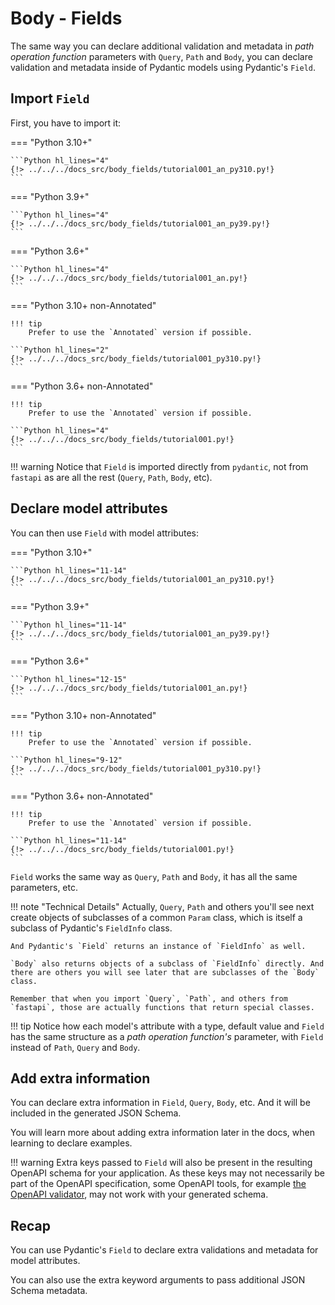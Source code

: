 # Body - Fields

The same way you can declare additional validation and metadata in *path operation function* parameters with `Query`, `Path` and `Body`, you can declare validation and metadata inside of Pydantic models using Pydantic's `Field`.

## Import `Field`

First, you have to import it:

=== "Python 3.10+"

    ```Python hl_lines="4"
    {!> ../../../docs_src/body_fields/tutorial001_an_py310.py!}
    ```

=== "Python 3.9+"

    ```Python hl_lines="4"
    {!> ../../../docs_src/body_fields/tutorial001_an_py39.py!}
    ```

=== "Python 3.6+"

    ```Python hl_lines="4"
    {!> ../../../docs_src/body_fields/tutorial001_an.py!}
    ```

=== "Python 3.10+ non-Annotated"

    !!! tip
        Prefer to use the `Annotated` version if possible.

    ```Python hl_lines="2"
    {!> ../../../docs_src/body_fields/tutorial001_py310.py!}
    ```

=== "Python 3.6+ non-Annotated"

    !!! tip
        Prefer to use the `Annotated` version if possible.

    ```Python hl_lines="4"
    {!> ../../../docs_src/body_fields/tutorial001.py!}
    ```

!!! warning
    Notice that `Field` is imported directly from `pydantic`, not from `fastapi` as are all the rest (`Query`, `Path`, `Body`, etc).

## Declare model attributes

You can then use `Field` with model attributes:

=== "Python 3.10+"

    ```Python hl_lines="11-14"
    {!> ../../../docs_src/body_fields/tutorial001_an_py310.py!}
    ```

=== "Python 3.9+"

    ```Python hl_lines="11-14"
    {!> ../../../docs_src/body_fields/tutorial001_an_py39.py!}
    ```

=== "Python 3.6+"

    ```Python hl_lines="12-15"
    {!> ../../../docs_src/body_fields/tutorial001_an.py!}
    ```

=== "Python 3.10+ non-Annotated"

    !!! tip
        Prefer to use the `Annotated` version if possible.

    ```Python hl_lines="9-12"
    {!> ../../../docs_src/body_fields/tutorial001_py310.py!}
    ```

=== "Python 3.6+ non-Annotated"

    !!! tip
        Prefer to use the `Annotated` version if possible.

    ```Python hl_lines="11-14"
    {!> ../../../docs_src/body_fields/tutorial001.py!}
    ```

`Field` works the same way as `Query`, `Path` and `Body`, it has all the same parameters, etc.

!!! note "Technical Details"
    Actually, `Query`, `Path` and others you'll see next create objects of subclasses of a common `Param` class, which is itself a subclass of Pydantic's `FieldInfo` class.

    And Pydantic's `Field` returns an instance of `FieldInfo` as well.
    
    `Body` also returns objects of a subclass of `FieldInfo` directly. And there are others you will see later that are subclasses of the `Body` class.
    
    Remember that when you import `Query`, `Path`, and others from `fastapi`, those are actually functions that return special classes.

!!! tip
    Notice how each model's attribute with a type, default value and `Field` has the same structure as a *path operation function's* parameter, with `Field` instead of `Path`, `Query` and `Body`.

## Add extra information

You can declare extra information in `Field`, `Query`, `Body`, etc. And it will be included in the generated JSON Schema.

You will learn more about adding extra information later in the docs, when learning to declare examples.

!!! warning
    Extra keys passed to `Field` will also be present in the resulting OpenAPI schema for your application. As these keys may not necessarily be part of the OpenAPI specification, some OpenAPI tools, for example [the OpenAPI validator](https://validator.swagger.io/), may not work with your generated schema.

## Recap

You can use Pydantic's `Field` to declare extra validations and metadata for model attributes.

You can also use the extra keyword arguments to pass additional JSON Schema metadata.

